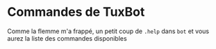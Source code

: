 # Commandes de TuxBot

Comme la flemme m'a frappé, un petit coup de `.help` dans `bot` et vous aurez la liste des commandes disponibles
